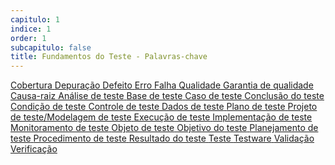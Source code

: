 ```yaml
---
capitulo: 1
indice: 1
order: 1
subcapitulo: false
title: Fundamentos do Teste - Palavras-chave
---
```


<div class="d-inline">
  <a class="text-decoration-none" href="https://glossary.istqb.org/pt_BR/term/cobertura">
    <span class="badge rounded-pill bg-dark">Cobertura</span>
  </a>
  <a class="text-decoration-none" href="https://glossary.istqb.org/pt_BR/term/depuracao">
    <span class="badge rounded-pill bg-dark">Depuração</span>
  </a>
  <a class="text-decoration-none" href="https://glossary.istqb.org/pt_BR/term/defeito">
    <span class="badge rounded-pill bg-dark">Defeito</span>
  </a>
  <a class="text-decoration-none" href="https://glossary.istqb.org/pt_BR/term/erro">
    <span class="badge rounded-pill bg-dark">Erro</span>
  </a>
  <a class="text-decoration-none" href="https://glossary.istqb.org/pt_BR/term/falha">
    <span class="badge rounded-pill bg-dark">Falha</span>
  </a>
  <a class="text-decoration-none" href="https://glossary.istqb.org/pt_BR/term/qualidade">
    <span class="badge rounded-pill bg-dark">Qualidade</span>
  </a>
  <a class="text-decoration-none" href="https://glossary.istqb.org/pt_BR/term/garantia-de-qualidade">
    <span class="badge rounded-pill bg-dark">Garantia de qualidade</span>
  </a>
  <a class="text-decoration-none" href="https://glossary.istqb.org/pt_BR/term/causa-raiz">
    <span class="badge rounded-pill bg-dark">Causa-raiz</span>
  </a>
  <a class="text-decoration-none" href="https://glossary.istqb.org/pt_BR/term/analise-de-teste">
    <span class="badge rounded-pill bg-dark">Análise de teste</span>
  </a>
  <a class="text-decoration-none" href="https://glossary.istqb.org/pt_BR/term/base-de-teste">
    <span class="badge rounded-pill bg-dark">Base de teste</span>
  </a>
  <a class="text-decoration-none" href="https://glossary.istqb.org/pt_BR/term/caso-de-teste">
    <span class="badge rounded-pill bg-dark">Caso de teste</span>
  </a>
  <a class="text-decoration-none" href="https://glossary.istqb.org/pt_BR/term/conclusao-do-teste">
    <span class="badge rounded-pill bg-dark">Conclusão do teste</span>
  </a>
  <a class="text-decoration-none" href="https://glossary.istqb.org/pt_BR/term/condicao-de-teste">
    <span class="badge rounded-pill bg-dark">Condição de teste</span>
  </a>
  <a class="text-decoration-none" href="https://glossary.istqb.org/pt_BR/term/controle-de-teste">
    <span class="badge rounded-pill bg-dark">Controle de teste</span>
  </a>
  <a class="text-decoration-none" href="https://glossary.istqb.org/pt_BR/term/dados-de-teste">
    <span class="badge rounded-pill bg-dark">Dados de teste</span>
  </a>
  <a class="text-decoration-none" href="https://glossary.istqb.org/pt_BR/term/plano-de-teste">
    <span class="badge rounded-pill bg-dark">Plano de teste</span>
  </a>
  <a class="text-decoration-none" href="https://glossary.istqb.org/pt_BR/term/modelagem-de-teste">
    <span class="badge rounded-pill bg-dark">Projeto de teste/Modelagem de teste</span>
  </a>
  <a class="text-decoration-none" href="https://glossary.istqb.org/pt_BR/term/execucao-de-teste">
    <span class="badge rounded-pill bg-dark">Execução de teste</span>
  </a>
  <a class="text-decoration-none" href="https://glossary.istqb.org/pt_BR/term/implementacao-de-teste">
    <span class="badge rounded-pill bg-dark">Implementação de teste</span>
  </a>
  <a class="text-decoration-none" href="https://glossary.istqb.org/pt_BR/term/monitoramento-de-teste">
    <span class="badge rounded-pill bg-dark">Monitoramento de teste</span>
  </a>
  <a class="text-decoration-none" href="https://glossary.istqb.org/pt_BR/term/objeto-de-teste">
    <span class="badge rounded-pill bg-dark">Objeto de teste</span>
  </a>
  <a class="text-decoration-none" href="https://glossary.istqb.org/pt_BR/term/objetivo-do-teste">
    <span class="badge rounded-pill bg-dark">Objetivo do teste</span>
  </a>
  <a class="text-decoration-none" href="https://glossary.istqb.org/pt_BR/term/planejamento-de-teste">
    <span class="badge rounded-pill bg-dark">Planejamento de teste</span>
  </a>
  <a class="text-decoration-none" href="https://glossary.istqb.org/pt_BR/term/procedimento-de-teste">
    <span class="badge rounded-pill bg-dark">Procedimento de teste</span>
  </a>
  <a class="text-decoration-none" href="https://glossary.istqb.org/pt_BR/term/resultado-do-teste">
    <span class="badge rounded-pill bg-dark">Resultado do teste</span>
  </a>
  <a class="text-decoration-none" href="https://glossary.istqb.org/pt_BR/term/teste-1">
    <span class="badge rounded-pill bg-dark">Teste</span>
  </a>
  <a class="text-decoration-none" href="https://glossary.istqb.org/pt_BR/term/testware">
    <span class="badge rounded-pill bg-dark">Testware</span>
  </a>
  <a class="text-decoration-none" href="https://glossary.istqb.org/pt_BR/term/validacao">
    <span class="badge rounded-pill bg-dark">Validação</span>
  </a>
  <a class="text-decoration-none" href="https://glossary.istqb.org/pt_BR/term/verificacao">
    <span class="badge rounded-pill bg-dark">Verificação</span>
  </a>

</div>
